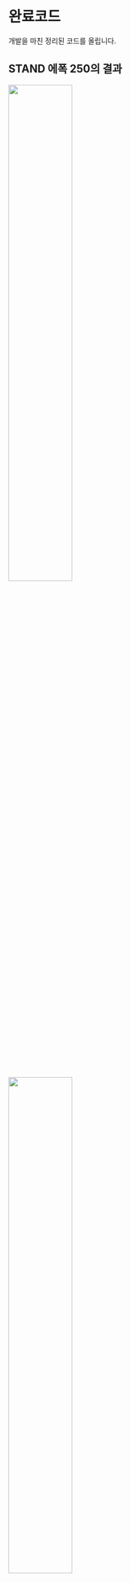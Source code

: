 # 완료코드
개발을 마친 정리된 코드를 올립니다.

## STAND 에폭 250의 결과
<img width="50%" src="https://user-images.githubusercontent.com/100545262/190364009-4a2c3cab-4f83-4c4d-84f8-9499d0cef7f0.png"/>
<img width="50%" src="https://user-images.githubusercontent.com/100545262/190363266-2e8493dd-e12f-4c21-b255-b3f46fe849a7.png"/>
